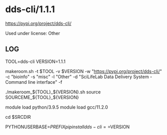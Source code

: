 dds-cli/1.1.1
========================

<https://pypi.org/project/dds-cli/>

Used under license:
Other

LOG
---

TOOL=dds-cli
VERSION=1.1.1

makeroom.sh -t $TOOL -v $VERSION   -w "https://pypi.org/project/dds-cli/"  -c "bioinfo" -s "misc" -l "Other" -d "SciLifeLab Data Delivery System - Command line interface"   -f

./makeroom_${TOOL}_${VERSION}.sh
source SOURCEME_${TOOL}_${VERSION}
    
module load python/3.9.5
module load gcc/11.2.0

cd $SRCDIR


PYTHONUSERBASE=$PREFIX pip install dds-cli==$VERSION

